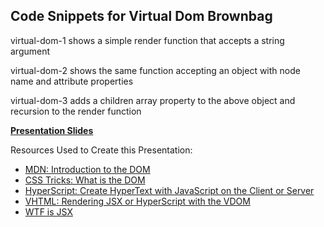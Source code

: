 Code Snippets for Virtual Dom Brownbag
--
virtual-dom-1 shows a simple render function that accepts a string argument

virtual-dom-2 shows the same function accepting an object with node name and attribute properties

virtual-dom-3 adds a children array property to the above object and recursion to the render function
 
 **[Presentation Slides](http://slides.com/ryanmoore/deck-5)**
 
Resources Used to Create this Presentation:

- [MDN: Introduction to the DOM](https://developer.mozilla.org/en-US/docs/Web/API/Document_Object_Model/Introduction)
- [CSS Tricks: What is the DOM](https://css-tricks.com/dom/)
- [HyperScript: Create HyperText with JavaScript on the Client or Server](https://github.com/dominictarr/hyperscript)
- [VHTML: Rendering JSX or HyperScript with the VDOM](https://github.com/developit/vhtml)
- [WTF is JSX](http://www.jasonformat.com/wtf-is-jsx/) 
